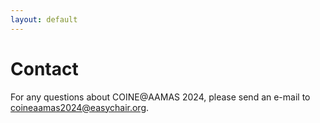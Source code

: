 ```yaml
---
layout: default
---
```


# Contact

For any questions about COINE@AAMAS 2024, please send an e-mail to [coineaamas2024@easychair.org](mailto:coineaamas2024@easychair.org).
